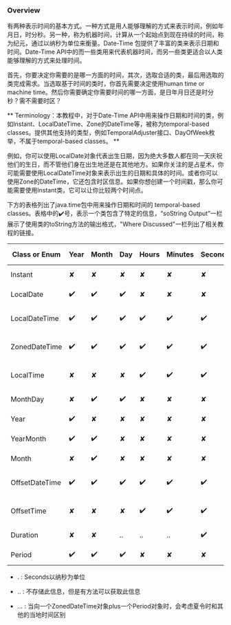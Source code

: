 ### Overview

有两种表示时间的基本方式。一种方式是用人能够理解的方式来表示时间，例如年月日，时分秒。另一种，称为机器时间，计算从一个起始点到现在持续的时间，称为纪元，通过以纳秒为单位来衡量。Date-Time 包提供了丰富的类来表示日期和时间。Date-Time API中的而一些类用来代表机器时间，而另一些类更适合以人类能够理解的方式来处理时间。


首先，你要决定你需要的是哪一方面的时间，其次，选取合适的类，最后用选取的类完成需求。当选取基于时间的类时，你首先需要决定使用human time or machine time。然后你需要确定你需要时间的哪一方面，是日年月日还是时分秒？需不需要时区？


** Terminology：本教程中，对于Date-Time API中用来操作日期和时间的类，例如Instant、LocalDateTime、Zone的DateTime等，被称为temporal-based classes。提供其他支持的类型，例如TemporalAdjuster接口、DayOfWeek枚举，不属于temporal-based classes。 **


例如，你可以使用LocalDate对象代表出生日期，因为绝大多数人都在同一天庆祝他们的生日，而不管他们身在出生地还是在其他地方。如果你关注的是占星术，你可能需要使用LocalDateTime对象来表示出生的日期和具体的时间。或者你可以使用Zone的DateTime，它还包含时区信息。如果你想创建一个时间戳，那么你可能需要使用Instant类，它可以让你比较两个时间点。


下方的表格列出了java.time包中用来操作日期和时间的 temporal-based classes。表格中的✔️号，表示一个类包含了特定的信息，“soString Output”一栏展示了使用类的toString方法的输出格式，"Where Discussed"一栏列出了相关教程的链接。



|Class or Enum|Year|Month|Day|Hours|Minutes|Seconds.|Zone Offset|Zone ID|toString output|Where Discussed|
|------------|----|----|----|----|----|----|----|----|--------------|-----------------------|
|Instant|✘|✘|✘|✘|✘|✘|✘|✘|2013-08-20T15:16:26.355Z|Instant Class|
|LocalDate|✔️|✔️|✔️|✘|✘|✘|✘|✘|2013-08-20|Date Classes|
|LocalDateTime|✔️|✔️|✔️|✔️|✔️|✔️|✘|✘|2013-08-20T15:16:26.355|Date and Time Class|
|ZonedDateTime|✔️|✔️|✔️|✔️|✔️|✔️|✔️|✔️|2013-08-20T15:16:26.355+09:00[Asia/Tokyo]|Time Zone and Offset Classes|
|LocalTime|✘|✘|✘|✔️|✔️|✔️|✘|✘|15:16:26.355|Date and time Classes|
|MonthDay|✘|✔️|✔️|✘|✘|✘|✘|✘|--08-20|Date Classes|
|Year|✔️|✘|✘|✘|✘|✘|✘|✘|2013|Date Classes|
|YearMonth|✔️|✔️|✘|✘|✘|✘|✘|✘|2013-08|Date Classes|
|Month|✘|✔️|✘|✘|✘|✘|✘|✘|AUGUST|Date Classes|
|OffsetDateTime|✔️|✔️|✔️|✔️|✔️|✔️|✔️|✘|2013-08-20T08:16:26.954-07:00|Time Zone and Offset Classes|
|OffsetTime|✘|✘|✘|✔️|✔️|✔️|✔️|✘|08:16:26.957-07:00|Time Zone and Offset Classes|
|Duration|✘|✘|..|..|..|✔️|✘|✘|PT20H(20 hours)|Period and Duration|
|Period|✔️|✔️|✔️|✘|✘|✘|...|...|P10D(10 days)|Period and Duration|


* . : Seconds以纳秒为单位

* .. : 不存储此信息，但是有方法可以获取此信息

* ... :  当向一个ZonedDateTime对象plus一个Period对象时，会考虑夏令时和其他的当地时间区别




























